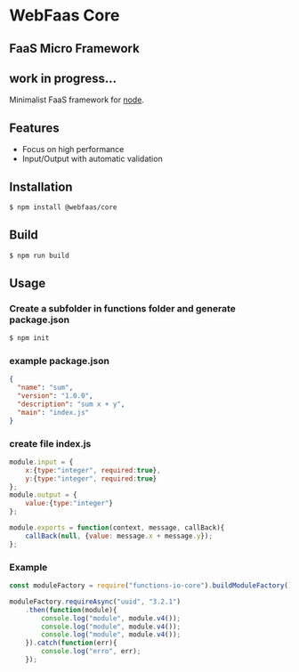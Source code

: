 # WebFaas Core
## FaaS Micro Framework
## work in progress...
Minimalist FaaS framework for [node](http://nodejs.org).

## Features
  * Focus on high performance
  * Input/Output with automatic validation

## Installation
```bash
$ npm install @webfaas/core
```

## Build
```bash
$ npm run build
```

## Usage
### Create a subfolder in functions folder and generate package.json
```bash
$ npm init
```

### example package.json
```json
{
  "name": "sum",
  "version": "1.0.0",
  "description": "sum x + y",
  "main": "index.js"
}
```

### create file index.js

```javascript
module.input = {
    x:{type:"integer", required:true},
    y:{type:"integer", required:true}
};
module.output = {
    value:{type:"integer"}
};

module.exports = function(context, message, callBack){
    callBack(null, {value: message.x + message.y});
};
```

### Example
```javascript
const moduleFactory = require("functions-io-core").buildModuleFactory();

moduleFactory.requireAsync("uuid", "3.2.1")
    .then(function(module){
        console.log("module", module.v4());
        console.log("module", module.v4());
        console.log("module", module.v4());
    }).catch(function(err){
        console.log("erro", err);
    });
```